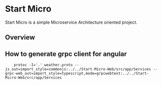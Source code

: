 # Start Micro

Start Micro is a simple Microservice Architecture oriented project.

## Overview

<!-- ToDo: Complete readme -->

## How to generate grpc client for angular

        protoc -I='.' weather.proto --js_out=import_style=commonjs:../../Start-Micro-Web/src/app/Services --grpc-web_out=import_style=typescript,mode=grpcwebtext:../../Start-Micro-Web/src/app/Services